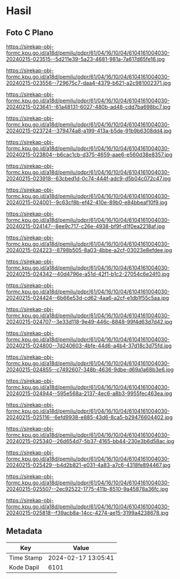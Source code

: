 # Hasil

## Foto C Plano

https://sirekap-obj-formc.kpu.go.id/a18d/pemilu/pdpr/61/04/16/10/04/6104161004030-20240215-023515--5d211e39-5a23-4681-981a-7a617d65fe16.jpg

https://sirekap-obj-formc.kpu.go.id/a18d/pemilu/pdpr/61/04/16/10/04/6104161004030-20240215-023556--729675c7-daa4-4379-b621-a2c981002371.jpg

https://sirekap-obj-formc.kpu.go.id/a18d/pemilu/pdpr/61/04/16/10/04/6104161004030-20240215-023641--61a48131-6027-480b-ad48-cdd7ba698bc7.jpg

https://sirekap-obj-formc.kpu.go.id/a18d/pemilu/pdpr/61/04/16/10/04/6104161004030-20240215-023724--379474a8-a199-413a-b5de-91b9b6308dd4.jpg

https://sirekap-obj-formc.kpu.go.id/a18d/pemilu/pdpr/61/04/16/10/04/6104161004030-20240215-023804--b6cac1cb-d375-4659-aae6-e560d38e8357.jpg

https://sirekap-obj-formc.kpu.go.id/a18d/pemilu/pdpr/61/04/16/10/04/6104161004030-20240215-023918--63cbed1d-0c74-444f-adc9-d5b04c072c47.jpg

https://sirekap-obj-formc.kpu.go.id/a18d/pemilu/pdpr/61/04/16/10/04/6104161004030-20240215-024001--9c63cf8b-ef42-410e-89b0-e84bbeaf10f9.jpg

https://sirekap-obj-formc.kpu.go.id/a18d/pemilu/pdpr/61/04/16/10/04/6104161004030-20240215-024147--8ee9c717-c26e-4938-bf9f-d1f0ea2218af.jpg

https://sirekap-obj-formc.kpu.go.id/a18d/pemilu/pdpr/61/04/16/10/04/6104161004030-20240215-024223--8798b505-8a03-4bbe-a2cf-03023e8efdee.jpg

https://sirekap-obj-formc.kpu.go.id/a18d/pemilu/pdpr/61/04/16/10/04/6104161004030-20240215-024342--40d4796e-a51d-42f1-b1c2-27054c6e24f0.jpg

https://sirekap-obj-formc.kpu.go.id/a18d/pemilu/pdpr/61/04/16/10/04/6104161004030-20240215-024424--6b66e53d-cd62-4aa6-a2cf-e1db1f55c5aa.jpg

https://sirekap-obj-formc.kpu.go.id/a18d/pemilu/pdpr/61/04/16/10/04/6104161004030-20240215-024707--3e33d118-9e49-446c-8848-99f4d63d7d42.jpg

https://sirekap-obj-formc.kpu.go.id/a18d/pemilu/pdpr/61/04/16/10/04/6104161004030-20240215-024800--7d240603-4bfe-44d6-a4b4-37d18c3d75fd.jpg

https://sirekap-obj-formc.kpu.go.id/a18d/pemilu/pdpr/61/04/16/10/04/6104161004030-20240215-024855--c7492607-348b-4636-9dbe-d69a1a68b3e6.jpg

https://sirekap-obj-formc.kpu.go.id/a18d/pemilu/pdpr/61/04/16/10/04/6104161004030-20240215-024944--595e568a-2137-4ec6-a8b3-9955fec463ea.jpg

https://sirekap-obj-formc.kpu.go.id/a18d/pemilu/pdpr/61/04/16/10/04/6104161004030-20240215-025116--6efd9938-e885-43d6-8ca5-b29476604402.jpg

https://sirekap-obj-formc.kpu.go.id/a18d/pemilu/pdpr/61/04/16/10/04/6104161004030-20240215-025340--26d654d7-5b37-4165-bb44-230e3b6d58ac.jpg

https://sirekap-obj-formc.kpu.go.id/a18d/pemilu/pdpr/61/04/16/10/04/6104161004030-20240215-025429--b4d2b821-e031-4a83-a7c6-4318fe894467.jpg

https://sirekap-obj-formc.kpu.go.id/a18d/pemilu/pdpr/61/04/16/10/04/6104161004030-20240215-025507--2ec92522-1775-411b-8510-9a45878a36fc.jpg

https://sirekap-obj-formc.kpu.go.id/a18d/pemilu/pdpr/61/04/16/10/04/6104161004030-20240215-025818--f39acb8a-14cc-4274-ae15-3199a4238678.jpg


## Metadata

| Key        | Value               |
| ---------- | ------------------- |
| Time Stamp | 2024-02-17 13:05:41 |
| Kode Dapil | 6101                |



